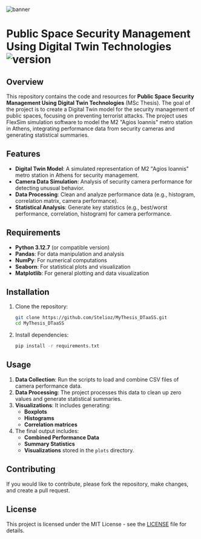 ![banner](https://github.com/user-attachments/assets/c20177e8-4353-40f4-a46f-07faaedcb4c3)

# Public Space Security Management Using Digital Twin Technologies ![version](https://img.shields.io/badge/version-1.0.0-blue.svg)

## Overview
This repository contains the code and resources for **Public Space Security Management Using Digital Twin Technologies** (MSc Thesis). The goal of the project is to create a Digital Twin model for the security management of public spaces, focusing on preventing terrorist attacks. The project uses FlexSim simulation software to model the M2 "Agios Ioannis" metro station in Athens, integrating performance data from security cameras and generating statistical summaries.

## Features
- **Digital Twin Model**: A simulated representation of M2 "Agios Ioannis" metro station in Athens for security management.
- **Camera Data Simulation**: Analysis of security camera performance for detecting unusual behavior.
- **Data Processing**: Clean and analyze performance data (e.g., histogram, correlation matrix, camera performance).
- **Statistical Analysis**: Generate key statistics (e.g., best/worst performance, correlation, histogram) for camera performance.

## Requirements
- **Python 3.12.7** (or compatible version)
- **Pandas**: For data manipulation and analysis
- **NumPy**: For numerical computations
- **Seaborn**: For statistical plots and visualization
- **Matplotlib**: For general plotting and data visualization

## Installation
1. Clone the repository:
   ```bash
   git clone https://github.com/Stelioz/MyThesis_DTaaSS.git
   cd MyThesis_DTaaSS
   ```

2. Install dependencies:
   ```bash
   pip install -r requirements.txt
   ```

## Usage
1. **Data Collection**: Run the scripts to load and combine CSV files of camera performance data.
2. **Data Processing**: The project processes this data to clean up zero values and generate statistical summaries.
3. **Visualizations**: It includes generating:
   - **Boxplots**
   - **Histograms**
   - **Correlation matrices**
4. The final output includes:
   - **Combined Performance Data**
   - **Summary Statistics**
   - **Visualizations** stored in the `plots` directory.

## Contributing
If you would like to contribute, please fork the repository, make changes, and create a pull request.

## License
This project is licensed under the MIT License - see the [LICENSE](LICENSE) file for details.

